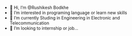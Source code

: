 - 👋 Hi, I’m @Rushikesh Bodkhe
- 👀 I’m interested in programing language or learn new skills
- 🌱 I’m currently Studing in Engineering in Electronic and Telecommunication
- 💞️ I’m looking to internship or job...
